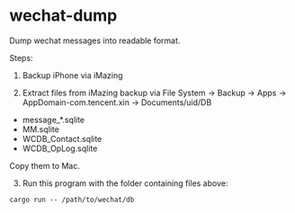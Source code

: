 # wechat-dump

Dump wechat messages into readable format.

Steps:

1. Backup iPhone via iMazing

2. Extract files from iMazing backup via File System -> Backup -> Apps -> AppDomain-com.tencent.xin -> Documents/uid/DB

- message_*.sqlite
- MM.sqlite
- WCDB_Contact.sqlite
- WCDB_OpLog.sqlite

Copy them to Mac.

3. Run this program with the folder containing files above:

```shell
cargo run -- /path/to/wechat/db
```